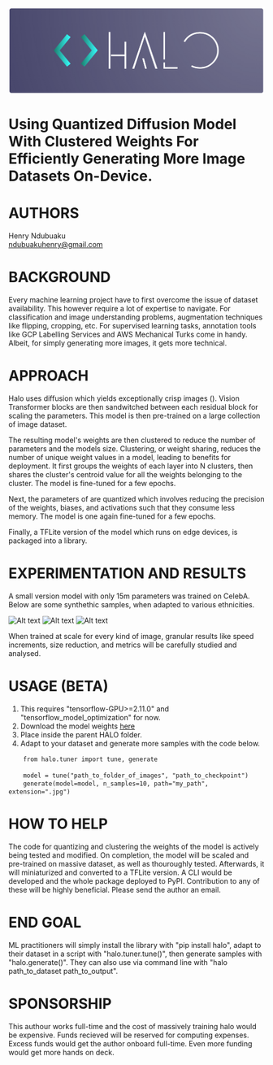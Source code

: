 
![Alt text](/images/logo.png "Halo Diagram")
# Using Quantized Diffusion Model With Clustered Weights For Efficiently Generating More Image Datasets On-Device.

# AUTHORS
Henry Ndubuaku\
ndubuakuhenry@gmail.com

# BACKGROUND
Every machine learning project have to first overcome the issue of dataset availability. This however require a lot of expertise to navigate. For classification and image understanding problems, augmentation techniques like flipping, cropping, etc. For supervised learning tasks, annotation tools like GCP Labelling Services and AWS Mechanical Turks come in handy. Albeit, for simply generating more images, it gets more technical. 

# APPROACH
Halo uses diffusion which yields exceptionally crisp images (). Vision Transformer blocks are then sandwitched between each residual block for scaling the parameters. This model is then pre-trained on a large collection of image dataset. 

The resulting model's weights are then clustered to reduce the number of parameters and the models size. Clustering, or weight sharing, reduces the number of unique weight values in a model, leading to benefits for deployment. It first groups the weights of each layer into N clusters, then shares the cluster's centroid value for all the weights belonging to the cluster. The model is fine-tuned for a few epochs.

Next, the parameters of are quantized which involves reducing the precision of the weights, biases, and activations such that they consume less memory. The model is one again fine-tuned for a few epochs.

Finally, a TFLite version of the model which runs on edge devices, is packaged into a library.

# EXPERIMENTATION AND RESULTS
A small version model with only 15m parameters was trained on CelebA. Below are some synthethic samples, when adapted to various ethnicities.

![Alt text](/images/asian.png "results")
![Alt text](/images/blacks.png "results")
![Alt text](/images/blonde.png "results")

When trained at scale for every kind of image, granular results like speed increments, size reduction, and metrics will be carefully studied and analysed.

# USAGE (BETA)
1. This requires "tensorflow-GPU>=2.11.0" and "tensorflow_model_optimization" for now.
2. Download the model weights [here](https://drive.google.com/drive/folders/18MzoJbm9qSmGaE1-pwPnwqd85LvXJKve?usp=sharing)
3. Place inside the parent HALO folder.
4. Adapt to your dataset and generate more samples with the code below.
```
    from halo.tuner import tune, generate

    model = tune("path_to_folder_of_images", "path_to_checkpoint")
    generate(model=model, n_samples=10, path="my_path", extension=".jpg")
```

# HOW TO HELP
The code for quantizing and clustering the weights of the model is actively being tested and modified. On completion, the model will be scaled and pre-trained on massive dataset, as well as thouroughly tested. Afterwards, it will miniaturized and converted to a TFLite version. A CLI would be developed and the whole package deployed to PyPI. Contribution to any of these will be highly beneficial. Please send the author an email.

# END GOAL
ML practitioners will simply install the library with "pip install halo", adapt to their dataset in a script with "halo.tuner.tune()", then generate samples with "halo.generate()". They can also use via command line with "halo path_to_dataset path_to_output".

# SPONSORSHIP 
This authour works full-time and the cost of massively training halo would be expensive. Funds recieved will be reserved for computing expenses. Excess funds would get the author onboard full-time. Even more funding would get more hands on deck.
